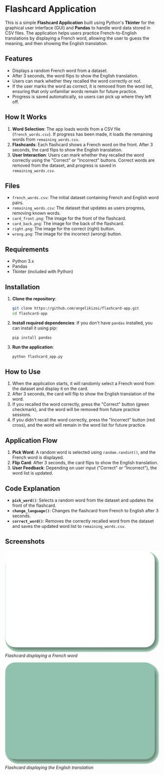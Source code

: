 # Flashcard Application

This is a simple **Flashcard Application** built using Python's **Tkinter** for the graphical user interface (GUI) and **Pandas** to handle word data stored in CSV files. The application helps users practice French-to-English translations by displaying a French word, allowing the user to guess the meaning, and then showing the English translation.

## Features

- Displays a random French word from a dataset.
- After 3 seconds, the word flips to show the English translation.
- Users can mark whether they recalled the word correctly or not.
- If the user marks the word as correct, it is removed from the word list, ensuring that only unfamiliar words remain for future practice.
- Progress is saved automatically, so users can pick up where they left off.

## How It Works

1. **Word Selection**: The app loads words from a CSV file (`french_words.csv`). If progress has been made, it loads the remaining words from `remaining_words.csv`.
2. **Flashcards**: Each flashcard shows a French word on the front. After 3 seconds, the card flips to show the English translation.
3. **User Interaction**: Users can mark whether they recalled the word correctly using the "Correct" or "Incorrect" buttons. Correct words are removed from the dataset, and progress is saved in `remaining_words.csv`.

## Files

- `french_words.csv`: The initial dataset containing French and English word pairs.
- `remaining_words.csv`: The dataset that updates as users progress, removing known words.
- `card_front.png`: The image for the front of the flashcard.
- `card_back.png`: The image for the back of the flashcard.
- `right.png`: The image for the correct (right) button.
- `wrong.png`: The image for the incorrect (wrong) button.

## Requirements

- Python 3.x
- Pandas
- Tkinter (included with Python)

## Installation

1. **Clone the repository**:
   ```bash
   git clone https://github.com/angelikizoi/flashcard-app.git
   cd flashcard-app
   ```

2. **Install required dependencies**:
   If you don't have `pandas` installed, you can install it using pip:
   ```bash
   pip install pandas
   ```

3. **Run the application**:
   ```bash
   python flashcard_app.py
   ```

## How to Use

1. When the application starts, it will randomly select a French word from the dataset and display it on the card.
2. After 3 seconds, the card will flip to show the English translation of the word.
3. If you recalled the word correctly, press the "Correct" button (green checkmark), and the word will be removed from future practice sessions.
4. If you didn't recall the word correctly, press the "Incorrect" button (red cross), and the word will remain in the word list for future practice.

## Application Flow

1. **Pick Word**: A random word is selected using `random.randint()`, and the French word is displayed.
2. **Flip Card**: After 3 seconds, the card flips to show the English translation.
3. **User Feedback**: Depending on user input ("Correct" or "Incorrect"), the word list is updated.

## Code Explanation

- **`pick_word()`**: Selects a random word from the dataset and updates the front of the flashcard.
- **`change_language()`**: Changes the flashcard from French to English after 3 seconds.
- **`correct_word()`**: Removes the correctly recalled word from the dataset and saves the updated word list to `remaining_words.csv`.

## Screenshots

![Flashcard Front](./card_front.png)
*Flashcard displaying a French word*

![Flashcard Back](./card_back.png)
*Flashcard displaying the English translation*
